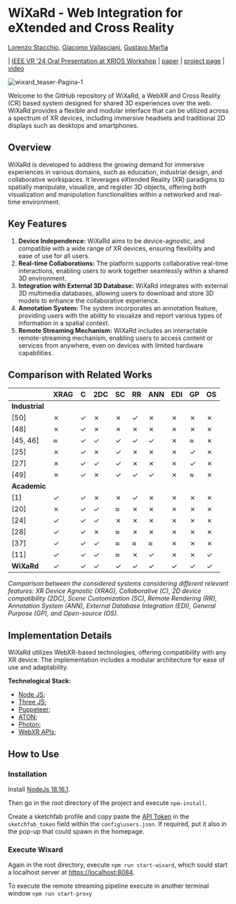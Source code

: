 # WiXaRd - Web Integration for eXtended and Cross Reality

[Lorenzo Stacchio](https://www.unibo.it/sitoweb/lorenzo.stacchio2/en),
[Giacomo Vallasciani](https://www.unibo.it/sitoweb/giacomo.vallasciani2/en),
[Gustavo Marfia](https://www.unibo.it/sitoweb/gustavo.marfia/en)<br/>

| [IEEE VR '24 Oral Presentation at XRIOS Workshop](https://sites.google.com/view/xrios/home?authuser=0) | [paper]() | [project page]() | [video](https://www.youtube.com/watch?v=rw9mkeeRMuA)

![wixard_teaser-Pagina-1](https://github.com/VARLAB-Unibo/WiXaRd/assets/36449327/34fb512d-1aaa-4fdd-9c7d-8d73fad784eb)

Welcome to the GitHub repository of WiXaRd, a WebXR and Cross Reality (CR) based system designed for shared 3D experiences over the web. WiXaRd provides a flexible and modular interface that can be utilized across a spectrum of XR devices, including immersive headsets and traditional 2D displays such as desktops and smartphones.

## Overview
WiXaRd is developed to address the growing demand for immersive experiences in various domains, such as education, industrial design, and collaborative workspaces. It leverages eXtended Reality (XR) paradigms to spatially manipulate, visualize, and register 3D objects, offering both visualization and manipulation functionalities within a networked and real-time environment.

## Key Features
1. **Device Independence:** WiXaRd aims to be device-agnostic, and compatible with a wide range of XR devices, ensuring flexibility and ease of use for all users.
2. **Real-time Collaborations:** The platform supports collaborative real-time interactions, enabling users to work together seamlessly within a shared 3D environment.
3. **Integration with External 3D Database:** WiXaRd integrates with external 3D multimedia databases, allowing users to download and store 3D models to enhance the collaborative experience.
4. **Annotation System:** The system incorporates an annotation feature, providing users with the ability to visualize and report various types of information in a spatial context.
5. **Remote Streaming Mechanism:** WiXaRd includes an interactable remote-streaming mechanism, enabling users to access content or services from anywhere, even on devices with limited hardware capabilities.

## Comparison with Related Works

|                   | XRAG | C   | 2DC | SC  | RR  | ANN | EDI | GP  | OS  |
|-------------------|------|-----|-----|-----|-----|-----|-----|-----|-----|
| **Industrial**      |      |     |     |     |     |     |     |     |     |
| [50]              | ✗    | ✓   | ✗   | ✗   | ✓   | ✗   | ✗   | ✗   | ✗   |
| [48]              | ✗    | ✓   | ✗   | ✗   | ✗   | ✗   | ✗   | ✗   | ✗   |
| [45, 46]          | ≈    | ✓   | ✓   | ✓   | ✓   | ✓   | ✗   | ≈   | ✗   |
| [25]              | ✗    | ✓   | ✗   | ✓   | ✗   | ✗   | ✗   | ✓   | ✗   |
| [27]              | ✗    | ✓   | ✓   | ✓   | ✗   | ✗   | ✗   | ✓   | ✗   |
| [49]              | ✗    | ✓   | ✗   | ✓   | ✓   | ✓   | ✗   | ≈   | ✗   |
| **Academic**      |      |     |     |     |     |     |     |     |     |
| [1]               | ✓    | ✓   | ✗   | ✗   | ✓   | ✗   | ✗   | ✗   | ✗   |
| [20]              | ✗    | ✓   | ✓   | ≈   | ✗   | ✗   | ✗   | ✗   | ✗   |
| [24]              | ✓    | ✓   | ✓   | ✗   | ✗   | ✗   | ✗   | ✗   | ✗   |
| [28]              | ✓    | ✓   | ✗   | ≈   | ✗   | ✗   | ✗   | ✗   | ✗   |
| [37]              | ✓    | ✓   | ✓   | ≈   | ≈   | ≈   | ✗   | ✗   | ✗   |
| [11]              | ✓    | ✓   | ✓   | ≈   | ✗   | ✓   | ✗   | ✗   | ✓   |
| **WiXaRd**        | ✓    | ✓   | ✓   | ✓   | ✓   | ✓   | ✓   | ✓   | ✓   |

*Comparison between the considered systems considering different relevant features: XR Device Agnostic (XRAG), Collaborative (C), 2D device compatibility (2DC), Scene Customization (SC), Remote Rendering (RR), Annotation System (ANN), External Database Integration (EDI), General Purpose (GP), and Open-source (OS).*


## Implementation Details

WiXaRd utilizes WebXR-based technologies, offering compatibility with any XR device. The implementation includes a modular architecture for ease of use and adaptability.

**Technological Stack:**
 * [Node JS](https://nodejs.org/);
 * [Three JS](https://threejs.org/);
 * [Puppeteer](https://pptr.dev/);
 * [ATON](https://github.com/phoenixbf/aton);
 * [Photon](https://www.photonengine.com/);
 * [WebXR APIs](https://developer.mozilla.org/en-US/docs/Web/API/WebXR_Device_API);


## How to Use

### Installation
Install [NodeJs 18.16.1](https://nodejs.org/en/blog/release/v18.16.1).

Then go in the root directory of the project and execute ```npm-install```.

Create a sketchfab profile and copy paste the [API Token](https://sketchfab.com/settings/password) in the ```sketchfab_token``` field within the ```config\users.json```.
If required, put it also in the pop-up that could spawn in the homepage.

### Execute Wixard

Again in the root directory, execute ```npm run start-wixard```, which sould start a localhost server at [https://localhost:8084](https://localhost:8084).

To execute the remote streaming pipeline execute in another terminal window ```npm run start-proxy```